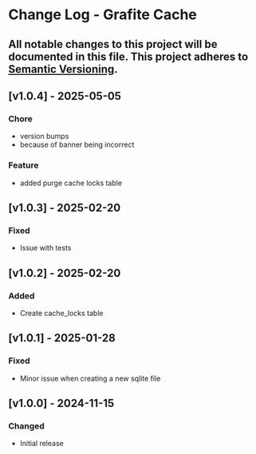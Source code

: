 # Change Log - Grafite Cache
All notable changes to this project will be documented in this file.
This project adheres to [Semantic Versioning](http://semver.org/).
----

## [v1.0.4] - 2025-05-05

### Chore
-  version bumps
- because of banner being incorrect

### Feature
-  added purge cache locks table

## [v1.0.3] - 2025-02-20

### Fixed
- Issue with tests

## [v1.0.2] - 2025-02-20

### Added
- Create cache_locks table

## [v1.0.1] - 2025-01-28

### Fixed
- Minor issue when creating a new sqlite file

## [v1.0.0] - 2024-11-15

### Changed
- Initial release
